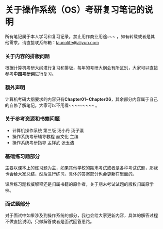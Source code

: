 # 关于操作系统（OS）考研复习笔记的说明

所有笔记属于本人学习和复习记录，禁止用作商业用途~~~ ，如有转载或者是其他需求，请直接联系邮箱：launolife@aliyun.com

### 关于内容的排版问题
根据计算机考研大纲进行复习和排版，每年的考研大纲会有所区别，大家可以直接参考**中国考研网**进行复习。

### 额外声明
计算机考研大纲要求的内容只有**Chapter01~Chapter06**，其余部分内容属于自己的自修了解笔记，大家可以不用看~~~~~~~~~ 。


### 关于参考资源和书籍问题
  - 计算机操作系统 第三版 汤小丹 汤子瀛
  - 操作系统考研辅导教程 赫文化 主编
  - 操作系统考研指导 孟祥武 张玉洁 
  
### 基础练习题部分
主要以课本上的练习题为主，如果其他学校的期末考试或者是各种考试试题，那我也会给大家总结，然后进行练习。具体的答案部分也会更新在里面的。

课后练习题权威解释还是归属书籍的原作者，关于期末考试试题的版权归属原学校。

### 面试题部分
对于面试中如果涉及到操作系统的部分，我也会给大家更新内容，具体的解答过程不做直接说明，只做解答或者是面试回答思路。
